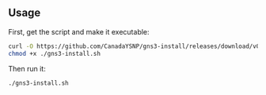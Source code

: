 ## Usage

First, get the script and make it executable:

```bash
curl -O https://github.com/CanadaYSNP/gns3-install/releases/download/v0.1/gns3-install.sh
chmod +x ./gns3-install.sh
```

Then run it:

```sh
./gns3-install.sh
```
